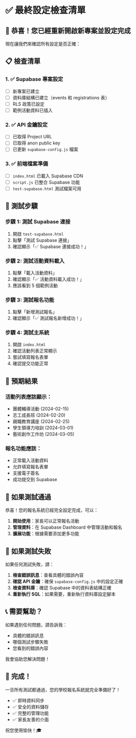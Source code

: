 # ✅ 最終設定檢查清單

## 🎉 恭喜！您已經重新開啟新專案並設定完成

現在讓我們來確認所有設定是否正確：

## 📋 檢查清單

### 1. ✅ Supabase 專案設定
- [ ] 新專案已建立
- [ ] 資料庫結構已建立（events 和 registrations 表）
- [ ] RLS 政策已設定
- [ ] 範例活動資料已插入

### 2. ✅ API 金鑰設定
- [ ] 已取得 Project URL
- [ ] 已取得 anon public key
- [ ] 已更新 `supabase-config.js` 檔案

### 3. ✅ 前端檔案準備
- [ ] `index.html` 已載入 Supabase CDN
- [ ] `script.js` 已整合 Supabase 功能
- [ ] `test-supabase.html` 測試檔案可用

## 🧪 測試步驟

### 步驟 1: 測試 Supabase 連接
1. 開啟 `test-supabase.html`
2. 點擊「測試 Supabase 連接」
3. 確認顯示「✅ Supabase 連接成功！」

### 步驟 2: 測試活動資料載入
1. 點擊「載入活動資料」
2. 確認顯示「✅ 活動資料載入成功！」
3. 應該看到 5 個範例活動

### 步驟 3: 測試報名功能
1. 點擊「新增測試報名」
2. 確認顯示「✅ 測試報名新增成功！」

### 步驟 4: 測試主系統
1. 開啟 `index.html`
2. 確認活動列表正常顯示
3. 嘗試填寫報名表單
4. 確認提交功能正常

## 🎯 預期結果

### 活動列表應該顯示：
- 團體輔導活動 (2024-02-15)
- 志工成長班 (2024-02-20)
- 親職教育講座 (2024-02-25)
- 學生領導力培訓 (2024-03-01)
- 藝術創作工作坊 (2024-03-05)

### 報名功能應該：
- 正常載入活動資料
- 允許填寫報名表單
- 支援電子簽名
- 成功提交到 Supabase

## 🚀 如果測試通過

恭喜！您的報名系統已經完全設定完成，可以：

1. **開始使用**：家長可以正常報名活動
2. **管理資料**：在 Supabase Dashboard 中管理活動和報名
3. **擴展功能**：根據需要添加更多功能

## 🔧 如果測試失敗

如果任何測試失敗，請：

1. **檢查錯誤訊息**：查看具體的錯誤內容
2. **確認 API 金鑰**：確保 `supabase-config.js` 中的設定正確
3. **檢查資料庫**：確認 Supabase 中的資料表結構正確
4. **重新執行 SQL**：如果需要，重新執行資料庫設定腳本

## 📞 需要幫助？

如果遇到任何問題，請告訴我：
- 具體的錯誤訊息
- 哪個測試步驟失敗
- 您看到的錯誤內容

我會協助您解決問題！

## 🎊 完成！

一旦所有測試都通過，您的學校報名系統就完全準備好了！

- ✅ 即時資料同步
- ✅ 安全的資料儲存
- ✅ 完整的管理功能
- ✅ 家長友善的介面

祝您使用愉快！🎓






